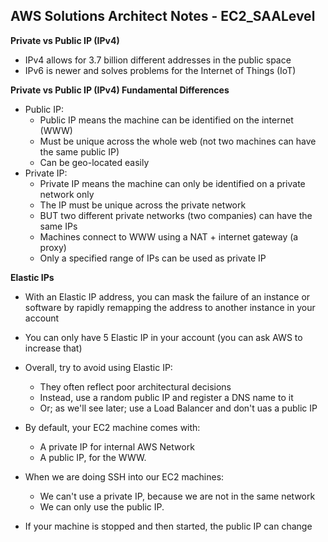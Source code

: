 ## **AWS Solutions Architect Notes - EC2_SAALevel**

**Private vs Public IP (IPv4)**

- IPv4 allows for 3.7 billion different addresses in the public space
- IPv6 is newer and solves problems for the Internet of Things (IoT)


**Private vs Public IP (IPv4) Fundamental Differences**

- Public IP:
  - Public IP means the machine can be identified on the internet (WWW)
  - Must be unique across the whole web (not two machines can have the same public IP)
  - Can be geo-located easily
- Private IP:
  - Private IP means the machine can only be identified on a private network only
  - The IP must be unique across the private network
  - BUT two different private networks (two companies) can have the same IPs
  - Machines connect to WWW using a NAT + internet gateway (a proxy)
  - Only a specified range of IPs can be used as private IP

**Elastic IPs**

- With an Elastic IP address, you can mask the failure of an instance or software by rapidly remapping the address to another
  instance in your account
- You can only have 5 Elastic IP in your account (you can ask AWS to increase that)
- Overall, try to avoid using Elastic IP:
  - They often reflect poor architectural decisions
  - Instead, use a random public IP and register a DNS name to it 
  - Or; as we'll see later; use a Load Balancer and don't uas a public IP

- By default, your EC2 machine comes with:
  - A private IP for internal AWS Network
  - A public IP, for the WWW.
- When we are doing SSH into our EC2 machines:
  - We can't use a private IP, because we are not in the same network
  - We can only use the public IP.
- If your machine is stopped and then started, the public IP can change